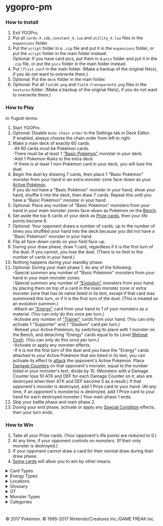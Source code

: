# ygopro-pm

### How to Install
1. Exit YGOPro.
2. Put all `cards-X.cdb`, `constant_X.lua` and `utility_X.lua` files in the `expansions` folder.
3. Put the `script` folder in a `.zip` file and put it in the `expansions` folder, or put the `script` folder in the main folder instead.<br>
Optional: If you have card pics, put them in a `pics` folder and put it in the `.zip` file, or put the `pics` folder in the main folder instead.
4. Put `lflist.conf` in the main folder. (Make a backup of the original file(s), if you do not want to overwrite them.)
5. Optional: Put the `deck` folder in the main folder.
6. Optional: Put all `fieldX.png` and `field-transparentX.png` files in the `textures` folder. (Make a backup of the original file(s), if you do not want to overwrite them.)

### How to Play
In Yugioh terms:
1. Start YGOPro.
2. Optional: Disable `Auto chain order` in the Settings tab in Deck Editor.<br>
If enabled, always choose the chain order from left to right.
3. Make a main deck of exactly 60 cards:<br>
	-All 60 cards must be Pokémon cards.<br>
	-There must be at least 1 ["Basic Pokémon"](https://bulbapedia.bulbagarden.net/wiki/Basic_Pok%C3%A9mon_(TCG)) monster in your deck.<br>
	-Add 1 *Pokemon Rules* to the extra deck.<br>
	-If there is at least 1 non-Pokémon card in your deck, you will lose the duel.
4. Begin the duel by drawing 7 cards, then place 1 "Basic Pokémon" monster from your hand in an extra monster zone face-down as your [Active Pokémon](https://bulbapedia.bulbagarden.net/wiki/Appendix:Glossary_(TCG)#Active_Pok.C3.A9mon).<br>
If you do not have a "Basic Pokémon" monster in your hand, show your hand, shuffle it into the deck, then draw 7 cards. Repeat this until you have a "Basic Pokémon" monster in your hand.<br>
5. Optional: Place any number of "Basic Pokémon" monsters from your hand in your main monster zones face-down as Pokémon on the [Bench](https://bulbapedia.bulbagarden.net/wiki/Appendix:Glossary_(TCG)#Bench).<br>
6. Set aside the top 6 cards of your deck as [Prize cards](https://bulbapedia.bulbagarden.net/wiki/Appendix:Glossary_(TCG)#Prize_Card), then your life points become 6.<br>
7. Optional: Your opponent draws a number of cards, up to the number of times you shuffled your hand into the deck because you did not have a "Basic Pokémon" monster in your hand.<br>
8. Flip all face-down cards on your field face-up.
9. During your draw phase, draw 1 card, regardless if it is the first turn of the duel. If you cannot, you lose the duel. (There is no limit to the number of cards in your hand.)
10. Nothing happens during your standby phase.
11. Optional: During your main phase 1, do any of the following:<br>
	-Special summon any number of "Basic Pokémon" monsters from your hand in your main monster zones.<br>
	-Special summon any number of ["Evolution"](https://bulbapedia.bulbagarden.net/wiki/Appendix:Glossary_(TCG)#Evolution_card) monsters from your hand, by placing them on top of a card in the main monster zone or extra monster zone that has its name listed in its text, except if that card was summoned this turn, or if it is the first turn of the duel. (This is treated as an evolution summon.)<br>
	-Attach an ["Energy"](https://bulbapedia.bulbagarden.net/wiki/Energy_card_(TCG)) card from your hand to 1 of your monsters as a material. (You can only do this once per turn.)<br>
	-Activate any number of ["Trainer"](https://bulbapedia.bulbagarden.net/wiki/Trainer_card_(TCG)) cards from your hand. (You can only activate 1 "Supporter" and 1 "Stadium" card per turn.)<br>
	-Retreat your Active Pokémon, by switching its place with 1 monster on the Bench, and detaching "Energy" cards equal to its Level [(Retreat Cost)](https://bulbapedia.bulbagarden.net/wiki/Retreat_cost). (You can only do this once per turn.)<br>
	-Activate or apply any monster effects.<br>
	-If it is not the first turn of the duel and you have the "Energy" cards attached to your Active Pokémon that are listed in its text, you can activate its effect to [attack](https://bulbapedia.bulbagarden.net/wiki/Attack_(TCG)) the opponent's Active Pokémon. Place [Damage Counters](https://bulbapedia.bulbagarden.net/wiki/Appendix:Glossary_(TCG)#Damage) on that opponent's monster, equal to the number listed in your monster's text, divide by 10. (Monsters with a Damage Counter lose 10 ATK and DEF for each Damage Counter on it, also are destroyed when their ATK and DEF become 0 as a result.) If that opponent's monster is destroyed, add 1 Prize card to your hand. (At any time, if an opponent's monster(s) is destroyed, add 1 Prize card to your hand for each destroyed monster.) Your main phase 1 ends.
12. Skip your battle phase and main phase 2.
13. During your end phase, activate or apply any [Special Condition](https://bulbapedia.bulbagarden.net/wiki/Special_Conditions_(TCG)) effects, then your turn ends.

### How to Win
1. Take all your Prize cards. (Your opponent's life points are reduced to 0.)
2. At any time, if your opponent controls no monsters. (If their only monster is destroyed.)
3. If your opponent cannot draw a card for their normal draw during their draw phase.
4. [Some cards](https://www.pokemon.com/us/pokemon-tcg/pokemon-cards/?cardName=&cardText=win+this+game&evolvesFrom=&simpleSubmit=&format=unlimited&particularArtist=&sort=number&sort=number) will allow you to win by other means.

<details>
<summary>Card Types</summary>

- `Pokémon = Monster (Level=Retreat Cost, ATK=DEF=HP)`
	- `Pokémon with "Poké-Power", "Poké-Body", "Ability", etc. in their text = Monster + Effect`
- `Trainer = Spell`
	- `Stadium = Spell + Field`
- `Energy = Trap`
</details>
<details>
<summary>Energy Types</summary>

- `Grass = EARTH Attribute`
- `Fire = WATER Attribute`
- `Water = FIRE Attribute`
- `Lightning = WIND Attribute`
- `Psychic = LIGHT Attribute`
- `Fighting = DARK Attribute`
- `Darkness = DIVINE Attribute`
- `Metal = 0x080` (unlisted in YGOPro's tabs)
- `Colorless = 0x100` (unlisted in YGOPro's tabs)
- `Fairy = 0x200` (unlisted in YGOPro's tabs)
- `Dragon = 0x400` (unlisted in YGOPro's tabs)
</details>
<details>
<summary>Locations</summary>

- `Active Pokémon (In Play) = Extra Monster Zone`
- `Bench (In Play) = Main Monster Zone`
	- [Increased Bench](https://www.pokemon.com/us/pokemon-tcg/pokemon-cards/xy-series/xy6/89/) `(In Play) = Spell & Trap Zones #1-4` (Not fully supported by YGOPro.)
- `Discard Pile = Graveyard`
- `Lost Zone = Face-up banished cards` (text color = black)
- `Prize Cards = Cards placed underneath "Prize Cards" in left-most Spell & Trap Zone` (Your opponent's life points are equal to your total number of Prize cards.)
</details>
<details>
<summary>Glossary</summary>

- `Ability/Pokémon Power =` [Monster effect](http://yugioh.wikia.com/wiki/Monster_effect)
- `Active Pokémon = Monster in the Extra Monster Zone`
- `Ancient Trait` = *TBA*
- `Attach = Attach a card to a monster as a material`
- `Attack` = *TBA*
- `Between-Turns Step = End Phase`
- `Break Evolution` = *TBA*
- `Burn Marker = Burn Counter`
- `Damage = Place a Damage Counter on a monster at the end of the Damage Step. (Monsters with a Damage Counter lose 10 ATK and DEF for each Damage Counter on it, also are destroyed when their ATK and DEF become 0 as a result.)`
- `Damage Counter = Damage Counter`
- `Defending Pokémon = Attack target`
- `Devolve` = *TBA*
- `Discard = Send a card to the Graveyard or detach a material from a monster.`
- `Evolve = Special Summon this card (from your hand) in Attack Position, by placing it on a monster that is listed in this card's text. (This is treated as an Evolution Summon.)`
- `Evolved Pokémon = "Evolution" monster with a material whose name is included on it`
- `GX Marker` = *TBA*
- `Game = Duel`
- `Hit Points (HP) = ATK = DEF`
- `In Play = Cards in the Extra Monster Zones and Main Monster Zones`
- `Knocked Out = Destroy a monster on the field`
- `Match = Duel`
- `Poké-Body =` [Continuous](http://yugioh.wikia.com/wiki/Continuous_Effect) `monster effect [while that monster is in a Monster Zone or Spell & Trap Zone]`
- `Poké-Power =` [Ignition](http://yugioh.wikia.com/wiki/Ignition_Effect) `monster effect`
- `Pokémon = Monster`
- `Pokémon Legend` = *TBA*
- `Poison Marker = Poison Counter`
- `Resistance` = *TBA*
- `Retreat = Once per turn: You can switch the locations of 1 monster in your Extra Monster Zone with 1 monster in your Main Monster Zone [or Spell & Trap Zone], by detaching "Energy" cards from the monster in the Extra Monster Zone equal to its Level.`
- `Special Condition = Continuous Effect` (["Asleep"](https://bulbapedia.bulbagarden.net/wiki/Special_Conditions_(TCG)#Asleep), ["Burned"](https://bulbapedia.bulbagarden.net/wiki/Special_Conditions_(TCG)#Burned), ["Confused"](https://bulbapedia.bulbagarden.net/wiki/Special_Conditions_(TCG)#Confused), ["Paralyzed"](https://bulbapedia.bulbagarden.net/wiki/Special_Conditions_(TCG)#Paralyzed) `and` ["Poisoned"](https://bulbapedia.bulbagarden.net/wiki/Special_Conditions_(TCG)#Poisoned))
- `Sudden Death` = *TBA*
- `Weakness` = *TBA*
</details>
<details>
<summary>OT</summary>

- `0x5` = OCG only card `(0x1 OCG + 0x4 Anime/DIY)`
- `0x6` = TCG only card `(0x2 TCG + 0x4 Anime/DIY)`
- `0x7` = OCG + TCG card `(0x1 OCG + 0x2 TCG + 0x4 Anime/DIY)`
</details>
<details>
<summary>Monster Types</summary>

- `0x1	Warrior` = Superpower, Punching, Kicking, Handstand, Scuffle, Meditate, Muscular, etc.
- `0x2	Spellcaster` = Magical, etc.
- `0x4	Fairy` = Fairy, Balloon, Transform(†), Starshape(†), Happiness, Playhouse, Intertwining, Life, Cotton Candy, Fragrance, Perfume, etc.
- `0x8	Fiend` = Gas(†), Shadow, Dark(ness), Sharp Claw(†), Moonlight, Pitch-Black, Wicked, Big Boss, Disaster, Savage(†), Brutal, Scarecrow(†), etc.
- `0x10	Zombie` = *TBA*
- `0x20	Machine` = Magnet (Area), Armor (Bird), Iron (Snake, Will), Scissors, Temporal(†), Shield, Bronze (Bell), Sword (Blade), etc.
- `0x40	Aqua` = Aquamouse, Sea Lion, Tadpole, (Tiny) Turtle, Mysterious(†), Starshape, Bubble Jet, Freeze, Sludge(†), (River) Crab, etc.
- `0x80	Pyro` = Volcano, Spitfire, Flame, Fire (Horse, Mouse), Live Coal, Blast, High Temp, Lava, Ember, Scorching, etc.
- `0x100	Rock` = (Rock) Skin, Snake, Megaton, Armor, Hard Shell, etc.
- `0x200	Winged Beast` = Duck, (Twin) Bird, Beak(†), Bat, Owl, Diving(†), Music Note, Predator(†), Starling(†), etc.
- `0x400	Plant` = Seed, Vine, Flower, Egg, Coconut, (Cotton)Weed[420], Mushroom{840}, (Tiny) Leaf, Herb, Sun, Bug Catcher, Blossom, Thorn, etc.
- `0x800	Insect` = Mantis, (Poison, Tiny) Bee, Worm, Mole(†), Cocoon, Poison Gas(†), (Hairy) Bug, Butterfly, (Stag)Beetle, (Poison)Moth, etc.
- `0x1000	Thunder` = Electric, Ball(†), Light, Angler(†), Wool(†), Thunder(bolt), EleSquirrel, Flash, Spark, Gleam Eyes, Discharge, Plasma, etc.
- `0x2000	Dragon` = Dragon, Humming(†), Boundary, Cave(†), Axe Jaw(†), etc.
- `0x4000	Beast` = Mouse, (Scratch, Classy, Tiger) Cat(ty), Puppy, Drill(†) Poison Pin(†), Fox, Rat, Parent, (Pig) Monkey, Lonely, Bonekeeper, etc.
- `0x8000	Beast-Warrior` = *TBA*
- `0x10000	Dinosaur` = Fossil, Spiral(†), Head Butt, Tundra(†), Sea Lily(†), Barnacle(†), Plate, Old Shrimp(†), etc.
- `0x20000	Fish` = (Shell, Gold, Water)Fish, Neon(†), etc.
- `0x40000	Sea Serpent` = Atrocious(†), etc.
- `0x80000	Reptile` = Lizard, Cobra, (Land) Snake, etc.
- `0x100000	Psychic` = Genetic, Psi, Hypnosis, Human Shape(†), Barrier(†), Dopey, Royal(†), Mystic, Sun, Patient(†), New Species(†), Symbol, Bright, etc.
- `0x200000	Divine-Beast` = Legendary, Timetravel, Rainbow(†), Aurora, Alpha, etc.
- `0x400000	Creator God` = *TBA* 
- `0x800000	Wyrm` = *TBA*
- `0x1000000	Cyberse` = Virtual, etc.
- (†) = Subject to change
</details>
<details>
<summary>Categories</summary>

- `0x1	Destroy Spell/Trap` = *TBA*
- `0x2	Destroy Monster` = Knock Out a Pokémon
- `0x4	Banish` = *TBA*
- `0x8	Send to Graveyard` = Put a card into the discard pile
- `0x10	Return to Hand` = Put a card from anywhere, except the discard pile or deck, into a player's hand
- `0x20	Return to Deck` = Put a card into a player's deck
- `0x40	Hand Destruction` = Decrease your opponent's hand size
- `0x80	Deck Destruction` = Decrease your opponent's deck size
- `0x100	Increase Draw` = Put a card from the top of the deck into a player's hand
- `0x200	Search Deck` = Look at a player's deck
- `0x400	Recover from Graveyard` = Put a card from the discard pile into a player's hand, or in play
- `0x800	Change Card Position` = Switch an Active Pokémon with a Benched Pokémon, or vice-versa
- `0x1000	Get Control` = *TBA*
- `0x2000	Increase/Decrease ATK/DEF` = Increase or decrease a Pokémon's HP
- `0x4000	Piercing` = *TBA*
- `0x8000	Multiple Attack` = *TBA*
- `0x10000	Restrict Attack` = Paralyze a Pokémon
- `0x20000	Direct Attack` = *TBA*
- `0x40000	Special Summon` = Put a Pokémon in play, play a non-Pokémon card as if it were a Pokémon
- `0x80000	Token` = *TBA*
- `0x100000	Type` = *TBA*
- `0x200000	Attribute` = Lists a type of Energy
- `0x400000	Reduce LP` = *TBA*
- `0x800000	Recover LP` = *TBA*
- `0x1000000	Cannot Destroy` = *TBA*
- `0x2000000	Cannot Target` = *TBA*
- `0x4000000	Counter` = Put a Poison or Burn Pokémon on a Pokémon, remove damage counters from a Pokémon, put any other counters/markers on a card, or remove them
- `0x8000000	Gamble` = Flip a coin, guess information
- `0x10000000	Fusion` = *TBA*
- `0x20000000	Synchro` = *TBA*
- `0x40000000	Xyz` = Attach/discard a card that is underneath another card
- `0x80000000	Cancel out Effect` = Cause a Poké-Body, Poké-Power, or ability to stop working
</details>

#
© 2017 Pokémon. © 1995–2017 Nintendo/Creatures Inc./GAME FREAK inc.
